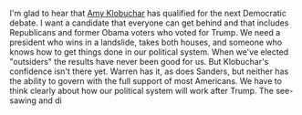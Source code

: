 I'm glad to hear that <a href="https://twitter.com/amyklobuchar/status/1187374005906542592">Amy Klobuchar</a> has qualified for the next Democratic debate. I want a candidate that everyone can get behind and that includes Republicans and former Obama voters who voted for Trump. We need a president who wins in a landslide, takes both houses, and someone who knows how to get things done in our political system. When we've elected "outsiders" the results have never been good for us. But Klobuchar's confidence isn't there yet. Warren has it, as does Sanders, but neither has the ability to govern with the full support of most Americans. We have to think clearly about how our political system will work after Trump. The see-sawing and di
